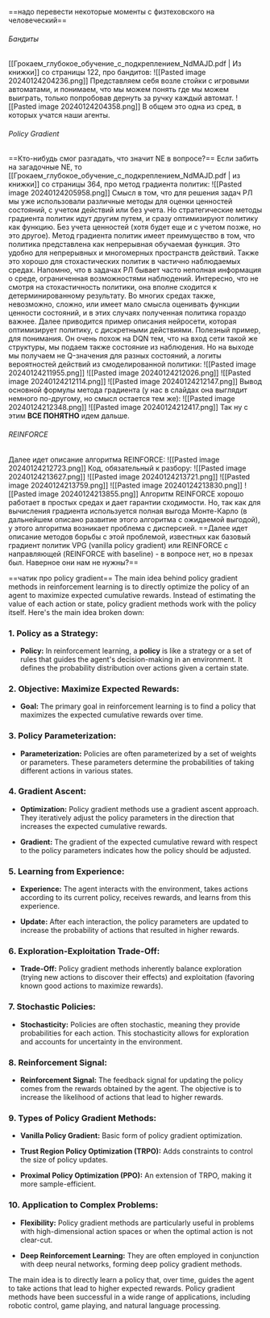 ==надо перевести некоторые моменты с физтеховского на человеческий==

###### Бандиты
[[Грокаем_глубокое_обучение_с_подкреплением_NdMAJD.pdf | Из книжки]] со страницы 122, про бандитов:
![[Pasted image 20240124204236.png]]
Представляем себя возле стойки с игровыми автоматами, и понимаем, что мы можем понять где мы можем выиграть, только попробовав дернуть за ручку каждый автомат. 
![[Pasted image 20240124204358.png]]
В общем это одна из сред, в которых учатся наши агенты.

###### Policy Gradient
==Кто-нибудь смог разгадать, что значит NE в вопросе?==
Если забить на загадочные NE, то [[Грокаем_глубокое_обучение_с_подкреплением_NdMAJD.pdf | из книжки]] со страницы 364, про метод градиента политик:
![[Pasted image 20240124205958.png]]
Смысл в том, что для решения задач РЛ мы уже использовали различные методы для оценки ценностей состояний, с учетом действий или без учета. Но стратегические методы градиента политик идут другим путем, и сразу оптимизируют политику как функцию. Без учета ценностей (хотя будет еще и с учетом позже, но это другое). 
Метод градиента политик имеет преимущество в том, что политика представлена как непрерывная обучаемая функция. Это удобно для непрерывных и многомерных пространств действий. Также это хорошо для стохастических политик в частично наблюдаемых средах. Напомню, что в задачах РЛ бывает часто неполная информация о среде, ограниченная возможностями наблюдений. 
Интересно, что не смотря на стохастичность политики, она вполне сходится к детерминированному результату. Во многих средах также, невозможно, сложно, или имеет мало смысла оценивать функции ценности состояний, и в этих случаях полученная политика гораздо важнее.
Далее приводится пример описания нейросети, которая оптимизирует политику, с дискретными действиями. Полезный пример, для понимания. Он очень похож на DQN тем, что на вход сети такой же структуры, мы подаем также состояние из наблюдения. Но на выходе мы получаем не Q-значения для разных состояний, а логиты вероятностей действий из смоделированной политики:
![[Pasted image 20240124211955.png]]
![[Pasted image 20240124212026.png]]
![[Pasted image 20240124212114.png]]
![[Pasted image 20240124212147.png]]
Вывод основной формулы метода градиента (у нас в слайдах она выглядит немного по-другому, но смысл остается тем же):
![[Pasted image 20240124212348.png]]
![[Pasted image 20240124212417.png]]
Так ну с этим **ВСЕ ПОНЯТНО** идем дальше.
###### REINFORCE
Далее идет описание алгоритма REINFORCE:
![[Pasted image 20240124212723.png]]
Код, обязательный к разбору:
![[Pasted image 20240124213627.png]]
![[Pasted image 20240124213721.png]]
![[Pasted image 20240124213759.png]]
![[Pasted image 20240124213830.png]]
![[Pasted image 20240124213855.png]]
Алгоритм REINFORCE хорошо работает в простых средах и дает гарантии сходимости. Но, так как для вычисления градиента используется полная выгода Монте-Карло (в дальнейшем описано развитие этого алгоритма с ожидаемой выгодой), у этого алгоритма возникает проблема с дисперсией. ==Далее идет описание методов борьбы с этой проблемой, известных как базовый градиент политик VPG (vanilla policy gradient) или REINFORCE с направляющей (REINFORCE with baseline) - в вопросе нет, но в презах был. Наверное они нам не нужны?==


==чатик про policy gradient==
The main idea behind policy gradient methods in reinforcement learning is to directly optimize the policy of an agent to maximize expected cumulative rewards. Instead of estimating the value of each action or state, policy gradient methods work with the policy itself. Here's the main idea broken down:

### 1. Policy as a Strategy:

- **Policy:** In reinforcement learning, a **policy** is like a strategy or a set of rules that guides the agent's decision-making in an environment. It defines the probability distribution over actions given a certain state.

### 2. Objective: Maximize Expected Rewards:

- **Goal:** The primary goal in reinforcement learning is to find a policy that maximizes the expected cumulative rewards over time.

### 3. Policy Parameterization:

- **Parameterization:** Policies are often parameterized by a set of weights or parameters. These parameters determine the probabilities of taking different actions in various states.

### 4. Gradient Ascent:

- **Optimization:** Policy gradient methods use a gradient ascent approach. They iteratively adjust the policy parameters in the direction that increases the expected cumulative rewards.

- **Gradient:** The gradient of the expected cumulative reward with respect to the policy parameters indicates how the policy should be adjusted.

### 5. Learning from Experience:

- **Experience:** The agent interacts with the environment, takes actions according to its current policy, receives rewards, and learns from this experience.

- **Update:** After each interaction, the policy parameters are updated to increase the probability of actions that resulted in higher rewards.

### 6. Exploration-Exploitation Trade-Off:

- **Trade-Off:** Policy gradient methods inherently balance exploration (trying new actions to discover their effects) and exploitation (favoring known good actions to maximize rewards).

### 7. Stochastic Policies:

- **Stochasticity:** Policies are often stochastic, meaning they provide probabilities for each action. This stochasticity allows for exploration and accounts for uncertainty in the environment.

### 8. Reinforcement Signal:

- **Reinforcement Signal:** The feedback signal for updating the policy comes from the rewards obtained by the agent. The objective is to increase the likelihood of actions that lead to higher rewards.

### 9. Types of Policy Gradient Methods:

- **Vanilla Policy Gradient:** Basic form of policy gradient optimization.
  
- **Trust Region Policy Optimization (TRPO):** Adds constraints to control the size of policy updates.

- **Proximal Policy Optimization (PPO):** An extension of TRPO, making it more sample-efficient.

### 10. Application to Complex Problems:

- **Flexibility:** Policy gradient methods are particularly useful in problems with high-dimensional action spaces or when the optimal action is not clear-cut.

- **Deep Reinforcement Learning:** They are often employed in conjunction with deep neural networks, forming deep policy gradient methods.

The main idea is to directly learn a policy that, over time, guides the agent to take actions that lead to higher expected rewards. Policy gradient methods have been successful in a wide range of applications, including robotic control, game playing, and natural language processing.
